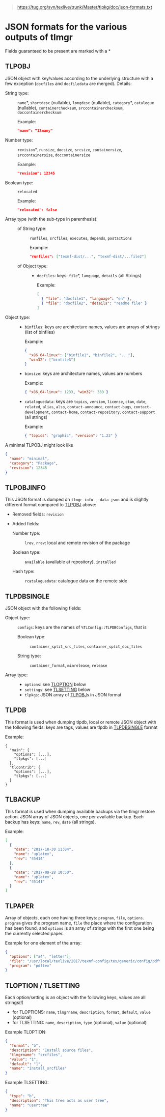 > <https://tug.org/svn/texlive/trunk/Master/tlpkg/doc/json-formats.txt>

# JSON formats for the various outputs of tlmgr

Fields guaranteed to be present are marked with a *

## TLPOBJ

JSON object with key/values according to the underlying structure
with a few exception (`docfiles` and `docfiledata` are merged). Details:

<dl>
  <dt>String type:</dt>
  <dd>
    <p>

`name`\*, `shortdesc` (nullable), `longdesc` (nullable), `category`\*,
`catalogue` (nullable), `containerchecksum`, `srccontainerchecksum`,
`doccontainerchecksum`

Example:

```json
"name": "12many"
```

</p>
  </dd>
  <dt>Number type:</dt>
  <dd>
    <p>

`revision`*, `runsize`, `docsize`, `srcsize`, `containersize`,
`srccontainersize`, `doccontainersize`

Example:

```json
"revision": 12345
```

</p>
  </dd>
  <dt>Boolean type:</dt>
  <dd>
    <p>

`relocated`

Example:

```json
"relocated": false
```

</p>
  </dd>
  <dt>Array type (with the sub-type in parenthesis):</dt>
  <dd>
    <dl>
      <dt>of String type:</dt>
      <dd>
        <p>

`runfiles`, `srcfiles`, `executes`, `depends`, `postactions`

Example:

```json
"runfiles": ["texmf-dist/...", "texmf-dist/...file2"]
```

</p>
      </dd>
      <dt>of Object type:</dt>
      <dd>
        <p>

- `docfiles`: keys: `file`\*, `language`, `details` (all Strings)

  Example:

  ```json
  [
    { "file": "docfile1", "language": "en" },
    { "file": "docfile2", "details": "readme file" }
  ]
  ```

</p>
      </dd>
    </dl>
  </dd>
  <dt>Object type:</dt>
  <dd>
    <p>

- `binfiles`:
  keys are architecture names, values are arrays of strings (list of binfiles)

  Example:

  ```json
  {
    "x86_64-linux": ["binfile1", "binfile2", "..."],
    "win32": ["binfile3"]
  }
  ```

- `binsize`: keys are architecture names, values are numbers

  Example:

  ```json
  { "x86_64-linux": 1233, "win32": 333 }
  ```

- `cataloguedata`:
  keys are `topics`, `version`, `license`, `ctan`, `date`, `related`, `alias`,
  `also`, `contact-announce`, `contact-bugs`, `contact-development`,
  `contact-home`, `contact-repository`, `contact-support` (all strings)

  Example:

  ```json
  { "topics": "graphic", "version": "1.23" }
  ```

</p>
  </dd>
</dl>

A minimal TLPOBJ might look like

```json
{
  "name": "minimal",
  "category": "Package",
  "revision": 12345
}
```

## TLPOBJINFO

This JSON format is dumped on `tlmgr info --data json` and is slightly different
format compared to [TLPOBJ](#tlpobj) above:

- Removed fields: `revision`

- Added fields:
  <dl>
    <dt>Number type:</dt>
    <dd>
      <p>
        <code>lrev</code>, <code>rrev</code>:
        local and remote revision of the package
      </p>
    </dd>
    <dt>Boolean type:</dt>
    <dd>
      <p>
        <code>available</code> (available at repository), <code>installed</code>
      </p>
    </dd>
    <dt>Hash type:</dt>
    <dd>
      <p>
        <code>rcataloguedata</code>: catalogue data on the remote side
      </p>
    </dd>
  </dl>

## TLPDBSINGLE

JSON object with the following fields:

<dl>
  <dt>Object type:</dt>
  <dd>
    <p>
      <code>configs</code>:
      keys are the names of <code>%TLConfig::TLPDBConfigs</code>, that is
      <dl>
        <dt>Boolean type:</dt>
        <dd>
          <p>

`container_split_src_files`, `container_split_doc_files`

</p>
        <dt>String type:</dt>
        <dd>
          <p>

`container_format`, `minrelease`, `release`

</p>
        </dd>
      </dl>
    </p>
  </dd>
  <dt>Array type:</dt>
  <dd>
    <p>

- `options`: see [TLOPTION](#tloption--tlsetting) below
- `settings`: see [TLSETTING](#tloption--tlsetting) below
- `tlpkgs`: JSON array of [TLPOBJ](#tlpobj)s in JSON format

</p>
  </dd>
</dl>

## TLPDB

This format is used when dumping tlpdb, local or remote
JSON object with the following fields:
keys are tags, values are tlpdb in [TLPDBSINGLE](#tlpobjsingle) format

Example:

```jsonc
{
  "main": {
    "options": [...],
    "tlpkgs": [...]
  },
  "tlcontrib": {
    "options": [...],
    "tlpkgs": [...]
  }
}
```

## TLBACKUP

This format is used when dumping available backups via the tlmgr restore action.
JSON array of JSON objects, one per available backup.
Each backup has keys: `name`, `rev`, `date` (all strings).

Example:

```json
[
  {
    "date": "2017-10-30 11:04",
    "name": "uplatex",
    "rev": "45414"
  },
  {
    "date": "2017-09-28 10:50",
    "name": "uplatex",
    "rev": "45141"
  }
]
```

## TLPAPER

Array of objects, each one having three keys: `program`, `file`, `options`.
`program` gives the program name, `file` the place where the configuration
has been found, and `options` is an array of strings with the first
one being the currently selected paper.

Example for one element of the array:

```json
{
  "options": ["a4", "letter"],
  "file": "/usr/local/texlive/2017/texmf-config/tex/generic/config/pdftexconfig.tex",
  "program": "pdftex"
}
```

## TLOPTION / TLSETTING

Each option/setting is an object with the following keys, values
are all strings(!)

- for TLOPTIONS:
  `name`, `tlmgrname`, `description`, `format`, `default`, `value` (optional)
- for TLSETTING:
  `name`, `description`, `type` (optional), `value` (optional)

Example TLOPTION:

```json
{
  "format": "b",
  "description": "Install source files",
  "tlmgrname": "srcfiles",
  "value": "1",
  "default": "1",
  "name": "install_srcfiles"
}
```

Example TLSETTING:

```json
{
  "type": "b",
  "description": "This tree acts as user tree",
  "name": "usertree"
}
```
